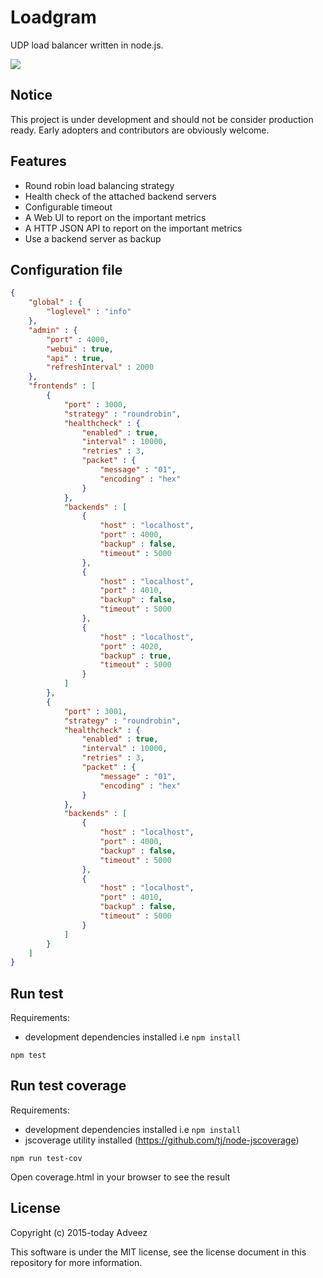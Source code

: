 # Loadgram 

UDP load balancer written in node.js.

![](https://img.shields.io/badge/coverage-48%-orange.svg)

## Notice

This project is under development and should not be consider production ready. Early adopters and contributors are obviously welcome.

## Features

- Round robin load balancing strategy
- Health check of the attached backend servers
- Configurable timeout
- A Web UI to report on the important metrics
- A HTTP JSON API to report on the important metrics
- Use a backend server as backup

## Configuration file

```json
{
	"global" : {
		"loglevel" : "info" 
	},
	"admin" : {
		"port" : 4000,
		"webui" : true,
		"api" : true,
		"refreshInterval" : 2000
	},
	"frontends" : [
		{	
			"port" : 3000,
			"strategy" : "roundrobin",
			"healthcheck" : {
				"enabled" : true,
				"interval" : 10000,
				"retries" : 3,
				"packet" : {
					"message" : "01",
					"encoding" : "hex"
				}
			},
			"backends" : [
				{
					"host" : "localhost",
					"port" : 4000,
					"backup" : false,
					"timeout" : 5000
				},
				{
					"host" : "localhost",
					"port" : 4010,
					"backup" : false,
					"timeout" : 5000
				},
				{
					"host" : "localhost",
					"port" : 4020,
					"backup" : true,
					"timeout" : 5000
				}
			]
		},
		{	
			"port" : 3001,
			"strategy" : "roundrobin",
			"healthcheck" : {
				"enabled" : true,
				"interval" : 10000,
				"retries" : 3,
				"packet" : {
					"message" : "01",
					"encoding" : "hex"
				}
			},
			"backends" : [
				{
					"host" : "localhost",
					"port" : 4000,
					"backup" : false,
					"timeout" : 5000
				},
				{
					"host" : "localhost",
					"port" : 4010,
					"backup" : false,
					"timeout" : 5000
				}
			]
		}
	]	
}
```

## Run test

Requirements:

- development dependencies installed i.e `npm install`

```
npm test
```

## Run test coverage

Requirements:

- development dependencies installed i.e `npm install`
- jscoverage utility installed (https://github.com/tj/node-jscoverage) 

```
npm run test-cov
```

Open coverage.html in your browser to see the result

## License

Copyright (c) 2015-today Adveez

This software is under the MIT license, see the license document in this repository for more information.